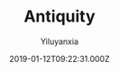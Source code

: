 ---
title: Antiquity
github: https://github.com/yiluyanxia/hexo-theme-antiquity
demo: https://yiluyanxia.site/
author: Yiluyanxia
ssg:
  - Hexo
cms:
  - No Cms
date: 2019-01-12T09:22:31.000Z
description: 一个有点古风的Hexo主题，来自一个不会设计不会配色的前端渣渣。点击这里预览-->
stale: false
disabled: true
disabled_reason: error checking demo url
---